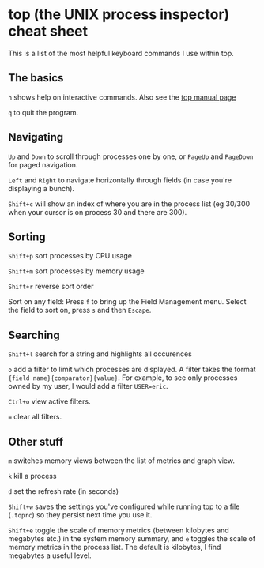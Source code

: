 # top (the UNIX process inspector) cheat sheet

This is a list of the most helpful keyboard commands I use within top.

## The basics

`h` shows help on interactive commands. Also see the [top manual page](http://man7.org/linux/man-pages/man1/top.1.html)

`q` to quit the program.

## Navigating

`Up` and `Down` to scroll through processes one by one, or `PageUp` and `PageDown` for paged navigation. 

`Left` and `Right` to navigate horizontally through fields (in case you're displaying a bunch).

`Shift+c` will show an index of where you are in the process list (eg 30/300 when your cursor is on process 30 and there are 300).

## Sorting 

`Shift+p` sort processes by CPU usage

`Shift+m` sort processes by memory usage

`Shift+r` reverse sort order

Sort on any field: Press `f` to bring up the Field Management menu. Select the field to sort on, press `s` and then `Escape`.

## Searching

`Shift+l` search for a string and highlights all occurences

`o` add a filter to limit which processes are displayed. A filter takes the format `{field name}{comparator}{value}`. For example, to see only processes owned by my user, I would add a filter `USER=eric`.

`Ctrl+o` view active filters.

`=` clear all filters.

## Other stuff

`m` switches memory views between the list of metrics and graph view.

`k` kill a process

`d` set the refresh rate (in seconds)

`Shift+w` saves the settings you've configured while running top to a file (`.toprc`) so they persist next time you use it.

`Shift+e` toggle the scale of memory metrics (between kilobytes and megabytes etc.) in the system memory summary, and `e` toggles the scale of memory metrics in the process list. The default is kilobytes, I find megabytes a useful level.
